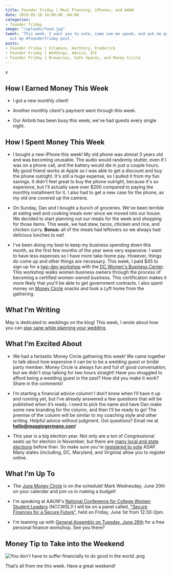 ```yaml
---
title: Founder Friday | Meal Planning, iPhones, and AAUW
date: 2018-05-18 14:00:00 -04:00
categories:
- founder friday
image: "/uploads/food.jpg"
tweet: 'This week, I want you to vote, come see me speak, and ask me questions! Check
  out my #founderfriday post.'
posts:
- Founder Friday | Vitamins, HerStory, Frederick
- Founder Friday | Weddings, Advice, ICF
- Founder Friday | Breweries, Safe Spaces, and Money Circle
---
```


x

## How I Earned Money This Week

* I got a new monthly client!

* Another monthly client's payment went through this week.

* Our Airbnb has been busy this week; we've had guests every single night.

## How I Spent Money This Week

* I bought a new iPhone this week! My old phone was almost 3 years old and was becoming unusable. The audio would randomly stutter, even if I was on a phone call, and the battery would die in just a couple hours. My good friend works at Apple so I was able to get a discount and buy the phone outright. It's still a huge expense, so I pulled it from my fun savings. It didn't feel great to buy the phone outright, because it's so expensive, but I'll actually save over $200 compared to paying the monthly installment for it. I also had to get a new case for the phone, as my old one covered up the camera.

* On Sunday, Dan and I bought a bunch of groceries. We've been terrible at eating well and cooking meals ever since we moved into our house. We decided to start planning out our meals for the week and shopping for those items. This week, we had stew, tacos, chicken and rice, and chicken curry. **Bonus:** all of the meals had leftovers so we always had delicious lunches to eat!

* I've been doing my best to keep my business spending down this month, as the first few months of the year were very expensive. I want to have less expenses so I have more take-home pay. However, things do come up and other things are necessary. This week, I paid $45 to sign up for a [two-day workshop](https://www.eventbrite.com/e/wosb-working-group-program-tickets-44557873800) with the [DC Women's Business Center](http://dcwbc.org/). This workshop walks women business owners through the process of becoming a certified women-owned business. This certification makes it more likely that you'll be able to get government contracts. I also spent money on [Money Circle](http://www.maggiegermano.com/moneycircle) snacks and took a Lyft home from the gathering.

## What I’m Writing

May is dedicated to weddings on the blog! This week, I wrote about how you can [stay sane while planning your wedding](https://www.maggiegermano.com/blog/how-to-plan-a-wedding-and-stay-sane/).

## What I’m Excited About

* We had a fantastic Money Circle gathering this week! We came together to talk about how expensive it can be to be a wedding guest or bridal party member. Money Circle is always fun and full of good conversation, but we didn't stop talking for two hours straight! Have you struggled to afford being a wedding guest in the past? How did you make it work? Share in the comments!

* I’m starting a financial advice column! I don’t know when I’ll have it up and running yet, but I’ve already answered a few questions that will be published when it’s ready. I need to pick the name and have Dan make some new branding for the column, and then I’ll be ready to go! The premise of the column will be similar to my coaching style and other writing. Helpful advice without judgment. Got questions? Email me at **[hello@maggiegermano.com](mailto:hello@maggiegermano.com)**!

* This year is a big election year. Not only are a ton of Congressional seats up for election in November, but there are [many local and state elections](https://www.usa.gov/midterm-state-and-local-elections) before then. So make sure you're [registered to vote](https://vote.gov/) ASAP. Many states (including, DC, Maryland, and Virginia) allow you to register online. 

## What I’m Up To

* The [June Money Circle](https://www.maggiegermano.com/events/how-to-make-a-budget/) is on the schedule! Mark Wednesday, June 20th on your calendar and join us in making a budget!

* I'm speaking at AAUW's [National Conference for College Women Student Leaders](https://www.nccwsl.org/) (NCCWSL)! I will be on a panel called, ["Secure Finances for a Secure Future"](https://www.nccwsl.org/about/workshops/), held on Friday, June 1st from 12:30-2pm.

* I'm teaming up with [General Assembly on Tuesday, June 26th](https://generalassemb.ly/education/mo-money-mo-worries-get-financially-savvy-in-2018/washington-dc/49127) for a free personal finance workshop. See you there?

## Money Tip to Take into the Weekend

![You don't have to suffer financially to do good in the world..png](/uploads/You%20don't%20have%20to%20suffer%20financially%20to%20do%20good%20in%20the%20world..png)

That’s all from me this week. Have a great weekend!